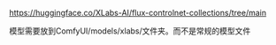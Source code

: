 https://huggingface.co/XLabs-AI/flux-controlnet-collections/tree/main

模型需要放到ComfyUI/models/xlabs/文件夹。而不是常规的模型文件